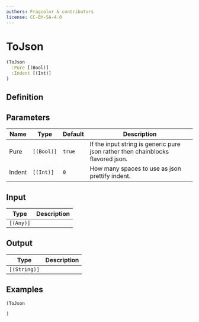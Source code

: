```yaml
---
authors: Fragcolor & contributors
license: CC-BY-SA-4.0
---
```



# ToJson

```clojure
(ToJson
  :Pure [(Bool)]
  :Indent [(Int)]
)
```


## Definition




## Parameters

| Name | Type | Default | Description |
|------|------|---------|-------------|
| Pure | `[(Bool)]` | `true` | If the input string is generic pure json rather then chainblocks flavored json. |
| Indent | `[(Int)]` | `0` | How many spaces to use as json prettify indent. |


## Input

| Type | Description |
|------|-------------|
| `[(Any)]` |  |


## Output

| Type | Description |
|------|-------------|
| `[(String)]` |  |


## Examples

```clojure
(ToJson

)
```
